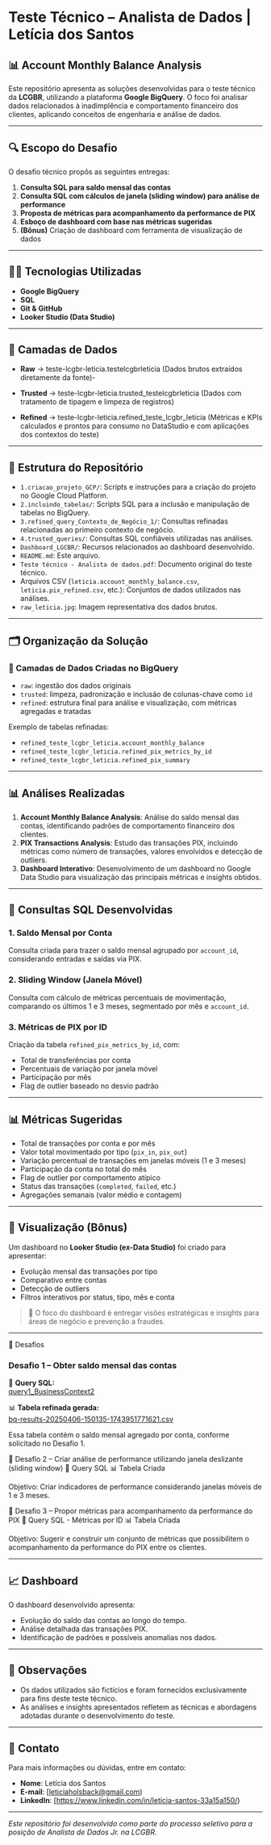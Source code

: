 # Teste Técnico – Analista de Dados | Letícia dos Santos

## 📊 Account Monthly Balance Analysis

Este repositório apresenta as soluções desenvolvidas para o teste técnico da **LCGBR**, utilizando a plataforma **Google BigQuery**. O foco foi analisar dados relacionados à inadimplência e comportamento financeiro dos clientes, aplicando conceitos de engenharia e análise de dados.

---

## 🔍 Escopo do Desafio

O desafio técnico propôs as seguintes entregas:

1. **Consulta SQL para saldo mensal das contas**
2. **Consulta SQL com cálculos de janela (sliding window) para análise de performance**
3. **Proposta de métricas para acompanhamento da performance de PIX**
4. **Esboço de dashboard com base nas métricas sugeridas**
5. **(Bônus)** Criação de dashboard com ferramenta de visualização de dados

---   

## 👩‍💻 Tecnologias Utilizadas

- **Google BigQuery**
- **SQL**
- **Git & GitHub**
- **Looker Studio (Data Studio)**

---

## 🔄 Camadas de Dados

- **Raw** → teste-lcgbr-leticia.testelcgbrleticia (Dados brutos extraídos diretamente da fonte)-

- **Trusted** → teste-lcgbr-leticia.trusted_testelcgbrleticia (Dados com tratamento de tipagem e limpeza de registros)

- **Refined**  → teste-lcgbr-leticia.refined_teste_lcgbr_leticia (Métricas e KPIs calculados e prontos para consumo no DataStudio e com aplicações dos contextos do teste)

---


## 📂 Estrutura do Repositório

- `1.criacao_projeto_GCP/`: Scripts e instruções para a criação do projeto no Google Cloud Platform.
- `2.incluindo_tabelas/`: Scripts SQL para a inclusão e manipulação de tabelas no BigQuery.
- `3.refined_query_Contexto_de_Negócio_1/`: Consultas refinadas relacionadas ao primeiro contexto de negócio.
- `4.trusted_queries/`: Consultas SQL confiáveis utilizadas nas análises.
- `Dashboard_LGCBR/`: Recursos relacionados ao dashboard desenvolvido.
- `README.md`: Este arquivo.
- `Teste técnico - Analista de dados.pdf`: Documento original do teste técnico.
- Arquivos CSV (`leticia.account_monthly_balance.csv`, `leticia.pix_refined.csv`, etc.): Conjuntos de dados utilizados nas análises.
- `raw_leticia.jpg`: Imagem representativa dos dados brutos.

---

## 🗂️ Organização da Solução

### 🧱 Camadas de Dados Criadas no BigQuery

- `raw`: ingestão dos dados originais
- `trusted`: limpeza, padronização e inclusão de colunas-chave como `id`
- `refined`: estrutura final para análise e visualização, com métricas agregadas e tratadas

Exemplo de tabelas refinadas:
- `refined_teste_lcgbr_leticia.account_monthly_balance`
- `refined_teste_lcgbr_leticia.refined_pix_metrics_by_id`
- `refined_teste_lcgbr_leticia.refined_pix_summary`

---


## 📊 Análises Realizadas

1. **Account Monthly Balance Analysis**: Análise do saldo mensal das contas, identificando padrões de comportamento financeiro dos clientes.
2. **PIX Transactions Analysis**: Estudo das transações PIX, incluindo métricas como número de transações, valores envolvidos e detecção de outliers.
3. **Dashboard Interativo**: Desenvolvimento de um dashboard no Google Data Studio para visualização das principais métricas e insights obtidos.

---

## 🧾 Consultas SQL Desenvolvidas

### 1. **Saldo Mensal por Conta**
Consulta criada para trazer o saldo mensal agrupado por `account_id`, considerando entradas e saídas via PIX.

### 2. **Sliding Window (Janela Móvel)**
Consulta com cálculo de métricas percentuais de movimentação, comparando os últimos 1 e 3 meses, segmentado por mês e `account_id`.

### 3. **Métricas de PIX por ID**
Criação da tabela `refined_pix_metrics_by_id`, com:
- Total de transferências por conta
- Percentuais de variação por janela móvel
- Participação por mês
- Flag de outlier baseado no desvio padrão

---

## 📊 Métricas Sugeridas

- Total de transações por conta e por mês
- Valor total movimentado por tipo (`pix_in`, `pix_out`)
- Variação percentual de transações em janelas móveis (1 e 3 meses)
- Participação da conta no total do mês
- Flag de outlier por comportamento atípico
- Status das transações (`completed`, `failed`, etc.)
- Agregações semanais (valor médio e contagem)

---

## 🧾 Visualização (Bônus)

Um dashboard no **Looker Studio (ex-Data Studio)** foi criado para apresentar:

- Evolução mensal das transações por tipo
- Comparativo entre contas
- Detecção de outliers
- Filtros interativos por status, tipo, mês e conta

> 🎯 O foco do dashboard é entregar visões estratégicas e insights para áreas de negócio e prevenção a fraudes.

---

🧩 Desafios
### Desafio 1 – Obter saldo mensal das contas

📄 **Query SQL:**  
[query1_BusinessContext2](https://github.com/leticiaholsback/teste-lcgbr-leticia-/blob/e4747cc62cf543614b66fbac8222d70859780e50/2.query1_%20BusinessContext2)

📊 **Tabela refinada gerada:**  
[bq-results-20250406-150135-1743951771621.csv](https://github.com/leticiaholsback/teste-lcgbr-leticia-/blob/f12515fcd90fd31f0ca35643c3ebb310a6cbca43/leticia.account_monthly_balance.csv)

Essa tabela contém o saldo mensal agregado por conta, conforme solicitado no Desafio 1.


🔹 Desafio 2 – Criar análise de performance utilizando janela deslizante (sliding window)
📄 Query SQL
📊 Tabela Criada

Objetivo: Criar indicadores de performance considerando janelas móveis de 1 e 3 meses.

🔹 Desafio 3 – Propor métricas para acompanhamento da performance do PIX
📄 Query SQL - Métricas por ID
📊 Tabela Criada

Objetivo: Sugerir e construir um conjunto de métricas que possibilitem o acompanhamento da performance do PIX entre os clientes.

---

## 📈 Dashboard

O dashboard desenvolvido apresenta:

- Evolução do saldo das contas ao longo do tempo.
- Análise detalhada das transações PIX.
- Identificação de padrões e possíveis anomalias nos dados.

---

## 📝 Observações

- Os dados utilizados são fictícios e foram fornecidos exclusivamente para fins deste teste técnico.
- As análises e insights apresentados refletem as técnicas e abordagens adotadas durante o desenvolvimento do teste.

---

## 📧 Contato

Para mais informações ou dúvidas, entre em contato:

- **Nome**: Letícia dos Santos
- **E-mail**: [leticiaholsback@gmail.com)
- **LinkedIn**: [https://www.linkedin.com/in/leticia-santos-33a15a150/)

---

*Este repositório foi desenvolvido como parte do processo seletivo para a posição de Analista de Dados Jr. na LCGBR.*


